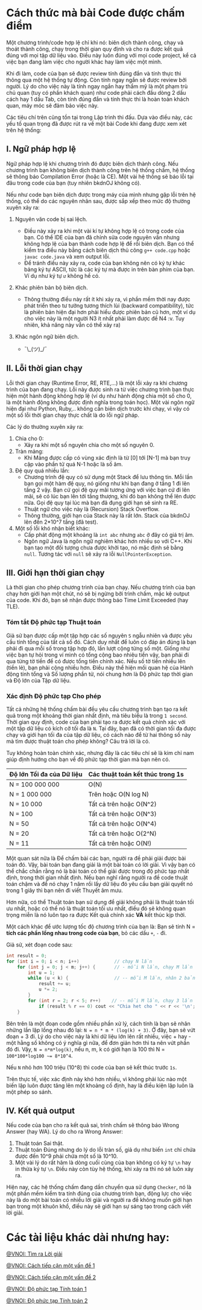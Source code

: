 # Cách thức mà bài Code được chấm điểm

Một chương trình/code hợp lệ chỉ khi nó: biên dịch thành công, chạy và thoát thành công, chạy trong thời gian quy định và cho ra được kết quả đúng với mọi tập dữ liệu vào. Điều này luôn đúng với mọi code project, kể cả việc bạn đang làm việc cho người khác hay làm việc một mình. 

Khi đi làm, code của bạn sẽ được review tính đúng đắn và tính thực thi thông qua một hệ thống tự động. Còn tính ngay ngắn sẽ được review bởi người. Lý do cho việc này là tính ngay ngắn hay thẩm mỹ là một phạm trù chủ quan (tuy có phần khách quan) như code phải cách đầu dòng 2 dấu cách hay 1 dấu Tab, còn tính đúng đắn và tính thực thi là hoàn toàn khách quan, máy móc sẽ đảm bảo việc này.

Các tiêu chí trên cũng tồn tại trong Lập trình thi đấu. Dựa vào điều này, các yếu tố quan trọng đã được rút ra về một bài Code khi đang được xem xét trên hệ thống:

## I. Ngữ pháp hợp lệ
Ngữ pháp hợp lệ khi chương trình đó được biên dịch thành công. Nếu chương trình bạn không biên dịch thành công trên hệ thống chấm, hệ thống sẽ thông báo Compilation Error (hoặc là CE). Một vài hệ thống sẽ báo lỗi tại đâu trong code của bạn (tuy nhiên bkdnOJ không có).

Nếu như code bạn biên dịch được trong máy của mình nhưng gặp lỗi trên hệ thống, có thể do các nguyên nhân sau, được sắp xếp theo mức độ thường xuyên xảy ra:
1. Nguyên văn code bị sai lệch.
    - Điều này xảy ra khi một vài kí tự không hợp lệ có trong code của bạn. Có thể IDE của bạn đã chỉnh sửa code nguyên văn nhưng không hợp lệ của bạn thành code hợp lệ để rồi biên dịch. Bạn có thể kiểm tra điều này bằng cách biên dịch thủ công `g++ code.cpp` hoặc `javac code.java` và xem output lỗi.
    - Để tránh điều này xảy ra, code của bạn không nên có ký tự khác bảng ký tự ASCII, tức là các ký tự mà được in trên bàn phím của bạn. Ví dụ như ký tự `ư` không hề có.

2. Khác phiên bản bộ biên dịch. 
    - Thông thường điều này rất ít khi xảy ra, vì phần mềm thời nay được phát triển theo tư tưởng tương thích lùi (backward compatibility), tức là phiên bản hiện đại hơn phải hiểu được phiên bản cũ hơn, một ví dụ cho việc này là một người N3 ít nhất phải làm được đề N4 :v. Tuy nhiên, khả năng này vẫn có thể xảy ra)

3. Khác ngôn ngữ biên dịch.
    - ¯\\\_(ツ)\_/¯

## II. Lỗi thời gian chạy
Lỗi thời gian chạy (Runtime Error, RE, RTE,...) là một lỗi xảy ra khi chương trình của bạn đang chạy. Lỗi này được sinh ra từ việc chương trình bạn thực hiện một hành động không hợp lệ (ví dụ như hành động chia một số cho 0, là một hành động không được định nghĩa trong toán học). Một vài ngôn ngữ hiện đại như Python, Ruby,.. không cần biên dịch trước khi chạy, vì vậy có một số lỗi thời gian chạy thực chất là do lỗi ngữ pháp.

Các lý do thường xuyên xảy ra:
1. Chia cho 0:
    - Xảy ra khi một số nguyên chia cho một số nguyên 0.
2. Tràn mảng:
    - Khi Mảng được cấp có vùng xác định là từ \[0\] tới \[N-1\] mà bạn truy cập vào phần tử quá N-1 hoặc là số âm.
3. Đệ quy quá nhiều lần:
    - Chương trình đệ quy có sử dụng một Stack để lưu thông tin. Mỗi lần bạn gọi một hàm đệ quy, nó giống như khi bạn đang ở tầng 1 đi lên tầng 2 vậy. Bạn cứ gọi đệ quy mãi tương ứng với việc bạn cứ đi lên mãi, sẽ có lúc bạn lên tới tầng thượng, khi đó bạn không thể lên được nữa. Gọi đệ quy tại lúc mà bạn đã đụng giới hạn sẽ sinh ra RE.
    - Thuật ngữ cho việc này là (Recursion) Stack Overflow.
    - Thông thường, giới hạn của Stack này là rất lớn. Stack của bkdnOJ lên đến 2*10^7 tầng (đã test).
4. Một số lỗi khó nhận biết khác:
    - Cấp phát động một khoảng là `int abc` nhưng `abc` ở đây có giá trị âm.
    - Ngôn ngữ Java là ngôn ngữ nghiêm khác hơn nhiều so với C++. Khi bạn tạo một đối tượng chưa được khởi tạo, nó mặc định sẽ bằng `null`. Tương tác với `null` sẽ xảy ra lỗi `NullPointerException`.

## III. Giới hạn thời gian chạy
Là thời gian cho phép chương trình của bạn chạy. Nếu chương trình của bạn chạy hơn giới hạn một chút, nó sẽ bị ngừng bởi trình chấm, mặc kệ output của code. Khi đó, bạn sẽ nhận được thông báo Time Limit Exceeded (hay TLE).

### Tóm tắt Độ phức tạp Thuật toán
Giả sử bạn được cấp một tập hợp các số nguyên `S` ngẫu nhiên và được yêu cầu tính tổng của tất cả số đó. Cách duy nhất để luôn có đáp án đúng là bạn phải đi qua mỗi số trong tập hợp đó, lần lượt cộng từng số một. Giống như việc bạn tự hỏi trong ví mình có tổng cộng bao nhiêu tiền vậy, bạn phải đi qua từng tờ tiền để có được tổng tiền chính xác. Nếu số tờ tiền nhiều lên (tiền lẻ), bạn phải cộng nhiều hơn. Điều này thể hiện mối quan hệ của Hành động tính tổng và Số lượng phần tử, nói chung hơn là Độ phức tạp thời gian và Độ lớn của Tập dữ liệu.

### Xác định Độ phức tạp Cho phép
Tất cả những hệ thống chấm bài đều yêu cầu chương trình bạn tạo ra kết quả trong một khoảng thời gian nhất định, mà tiêu biểu là trong `1 second`. Thời gian quy định, code của bạn phải tạo ra được kết quả chính xác với một tập dữ liệu có kích cỡ tối đa là `N`. Tại đây, bạn đã có thời gian tối đa được chạy và giới hạn tối đa của tập dữ liệu, có cách nào để từ hai thông số này mà tìm được thuật toán cho phép không? Câu trả lời là có.

Tuy không hoàn toàn chính xác, nhưng đây là các tiêu chí sẽ là kim chỉ nam giúp định hướng cho bạn về độ phức tạp thời gian mà bạn nên có.

| Độ lớn Tối đa của Dữ liệu | Các thuật toán kết thúc trong 1s |
|---------------------------|----------------------------------|
| N = 100 000 000           | O(N)                             |
| N = 1 000 000             | Trên hoặc O(N log N)             |
| N = 10 000                | Tất cả trên hoặc O(N^2)          |
| N = 100                   | Tất cả trên hoặc O(N^3)          |
| N = 50                    | Tất cả trên hoặc O(N^4)          |
| N = 20                    | Tất cả trên hoặc O(2^N)          |
| N = 11                    | Tất cả trên hoặc O(N!)           |

Một quan sát nữa là Để chấm bài các bạn, người ra đề phải giải được bài toán đó. Vậy, bài toán bạn đang giải là một bài toán có lời giải. Vì vậy bạn có thể chắc chắn rằng nó là bài toán có thể giải được trong độ phức tạp nhất định, trong thời gian nhất định. Nếu bạn nghĩ rằng người ra đề code thuật toán chậm và để nó chạy 1 năm rồi lấy dữ liệu đó yêu cầu bạn giải quyết nó trong 1 giây thì bạn nên đi viết Thuyết âm mưu.

Hơn nữa, có thể Thuật toán bạn sử dụng để giải không phải là thuật toán tối ưu nhất, hoặc có thể nó là thuật toán tối ưu nhất, điều đó sẽ không quan trọng miễn là nó luôn tạo ra được Kết quả chính xác **VÀ** kết thúc kịp thời.

Một cách khác để ước lượng tốc độ chương trình của bạn là: 
Bạn sẽ tính N = **tích các phần lồng nhau trong code của bạn**, bỏ các dấu `+`, `-` đi.

Giả sử, xét đoạn code sau:
```Cpp
int result = 0;
for (int i = 0; i < n; i++)             // chạy N lần
    for (int j = 0; j < m; j++) {       // - mỗi N lần, chạy M lần           
        int u = 1;
        while (u < k) {                 // -- mỗi M lần, nhân 2 bản thân lên cho đến K => chạy log2 của K lần
            result += u;
            u *= 2;
        }
        for (int r = 2; r < 5; r++)    // -- mỗi M lần, chạy 3 lần
            if (result % r == 0) cout << "Chia het cho " << r << '\n';
    }
```

Bên trên là một đoạn code gồm nhiều phần xử lý, cách tính là bạn sẽ nhân những lần lặp lồng nhau đó lại: `N = n * m * (log(k) + 3)`.
Ở đây, bạn sẽ vứt đoạn + 3 đi. Lý do cho việc này là khi dữ liệu lớn lên rất nhiều, việc + hay - một hằng số không có ý nghĩa gì nữa, để đơn giản hơn thì ta nên vứt phần đó đi.
Vậy, `N = n*m*log(k)`, nếu n, m, k có giới hạn là 100 thì N = `100*100*log100 ~= 8*10^4`.

Nếu `N` nhỏ hơn 100 triệu (10^8) thì code của bạn sẽ kết thúc trước `1s`.

Trên thực tế, việc xác định này khó hơn nhiều, vì không phải lúc nào một biến lặp luôn được tăng lên một khoảng cố định, hay là điều kiện lặp luôn là một phép so sánh.

## IV. Kết quả output
Nếu code của bạn cho ra kết quả sai, trình chấm sẽ thông báo Wrong Answer (hay WA). Lý do cho ra Wrong Answer:
1. Thuật toán Sai thật.
2. Thuật toán Đúng nhưng do lý do lỗi tràn số, giả dụ như biến `int` chỉ chứa được đến 10^9 phải chứa một số là 10^10.
3. Một vài lý do rất hãm là dòng cuối cùng của bạn không có ký tự `\n` hay in thừa ký tự `\n`. Điều này còn tùy hệ thống, khi xảy ra thì nó sẽ luôn xảy ra.

Hiện nay, các hệ thống chấm đang dần chuyển qua sử dụng `Checker`, nó là một phần mềm kiểm tra tính đúng của chương trình bạn, động lực cho việc này là do một bài toán có nhiều lời giải và người ra đề không muốn giới hạn bạn trong một khuôn khổ, điều này sẽ giới hạn sự sáng tạo trong cách viết lời giải.

# Các tài liệu khác dài nhưng hay:
[@VNOI: Tìm ra Lời giải](https://vnoi.info/wiki/translate/topcoder/How-to-Find-a-Solution.md)

[@VNOI: Cách tiếp cận một vấn đề 1](https://vnoi.info/wiki/translate/topcoder/Planning-an-Approach-to-a-Topcoder-Problem-Part-1.md)

[@VNOI: Cách tiếp cận một vấn đề 2](https://vnoi.info/wiki/translate/topcoder/Planning-an-Approach-to-a-Topcoder-Problem-Part-2)

[@VNOI: Độ phức tạp Tính toán 1](https://vnoi.info/wiki/translate/topcoder/Computational-Complexity-Section-1.md)

[@VNOI: Độ phức tạp Tính toán 2](https://vnoi.info/wiki/translate/topcoder/Computational-Complexity-Section-2)